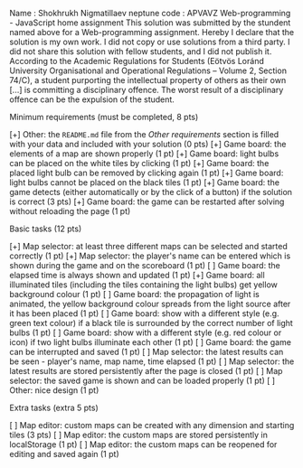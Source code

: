 Name : Shokhrukh Nigmatillaev
neptune code : APVAVZ
Web-programming - JavaScript home assignment
This solution was submitted by the stundent named above for a Web-programming assignment.
Hereby I declare that the solution is my own work. I did not copy or use solutions from a third party. I did not share this solution with fellow students, and I did not publish it. 
According to the Academic Regulations for Students (Eötvös Loránd University Organisational and Operational Regulations – Volume 2, Section 74/C), a student purporting the intellectual property of others as their own [...] is committing a disciplinary offence.
The worst result of a disciplinary offence can be the expulsion of the student.

Minimum requirements (must be completed, 8 pts)

[+] Other: the `README.md` file from the *Other requirements* section is filled with your data and included with your solution (0 pts)
[+] Game board: the elements of a map are shown properly (1 pt)
[+] Game board: light bulbs can be placed on the white tiles by clicking (1 pt)
[+] Game board: the placed light bulb can be removed by clicking again (1 pt)
[+] Game board: light bulbs cannot be placed on the black tiles (1 pt)
[+] Game board: the game detects (either automatically or by the click of a button) if the solution is correct (3 pts)
[+] Game board: the game can be restarted after solving without reloading the page (1 pt)

Basic tasks (12 pts)

[+] Map selector: at least three different maps can be selected and started correctly (1 pt)
[+] Map selector: the player's name can be entered which is shown during the game and on the scoreboard (1 pt)
[ ] Game board: the elapsed time is always shown and updated (1 pt)
[+] Game board: all illuminated tiles (including the tiles containing the light bulbs) get yellow background colour (1 pt)
[ ] Game board: the propagation of light is animated, the yellow background colour spreads from the light source after it has been placed (1 pt)
[ ] Game board: show with a different style (e.g. green text colour) if a black tile is surrounded by the correct number of light bulbs (1 pt)
[ ] Game board: show with a different style (e.g. red colour or icon) if two light bulbs illuminate each other (1 pt)
[ ] Game board: the game can be interrupted and saved (1 pt)
[ ] Map selector: the latest results can be seen - player's name, map name, time elapsed (1 pt)
[ ] Map selector: the latest results are stored persistently after the page is closed (1 pt)
[ ] Map selector: the saved game is shown and can be loaded properly (1 pt)
[ ] Other: nice design (1 pt)

Extra tasks (extra 5 pts)

[ ] Map editor: custom maps can be created with any dimension and starting tiles (3 pts)
[ ] Map editor: the custom maps are stored persistently in localStorage (1 pt)
[ ] Map editor: the custom maps can be reopened for editing and saved again (1 pt)